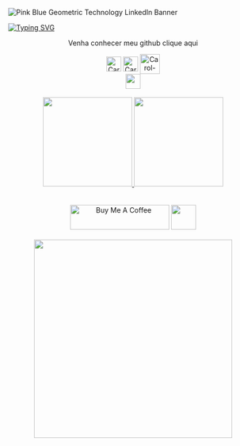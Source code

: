 ![Pink Blue Geometric Technology LinkedIn Banner](https://user-images.githubusercontent.com/89542446/197632987-fcdd9807-d04c-416a-a150-2f0397037cc3.gif)
<br>  

[![Typing SVG](https://readme-typing-svg.herokuapp.com/?color=169c7b&size=42&center=true&vCenter=true&width=1150&lines=a+long+time+ago+in+a+galaxy+far+far+away✨;+My+name's+Caroline;Software+Engineering+Student👩🏻‍💻;Welcome!😊;+and+enjoy+a+long+and+prosperous+life🖖🏻;Always🦉)](https://git.io/typing-svg)

<div align="center">  
  <p>Venha conhecer meu github <a href="https://github.com/CarolFenixBr" target="_blank"></a> clique aqui</p>
  <img align="center" alt="Carol-conf" src="https://img.shields.io/badge/AMD-Ryzen_5_5600G-ED1C24?style=for-the-badge&logo=amd&logoColor=white" height="30" target="_blank"/>
  <img align="center" alt="Carol-conf" src="https://img.shields.io/badge/Windows-0078D6?style=for-the-badge&logo=windows&logoColor=white" height="30" target="_blank"/>
   <img align="center" alt="Carol-conf" src="https://cdn.jsdelivr.net/gh/devicons/devicon/icons/ubuntu/ubuntu-plain-wordmark.svg" height="40" target="_blank"/> 
   
  <br> 
    <a href="https://www.linkedin.com/in/carolinevsc" target="_blank"> <img src="https://img.shields.io/badge/LinkedIn-0077B5?style=for-the-badge&logo=linkedin&logoColor=white"/ height="30" >     
    </a>  
    <br><br>
    <div align="center">
      <a href="https://github.com/CarolFenixBr">      
        <img height="180em" src="https://github-readme-stats.vercel.app/api?username=CarolFenixBr&show_icons=true&theme=gotham"/>     
        <img height=180 src="https://github-readme-stats.vercel.app/api/top-langs?username=CarolFenixBr&layout=compact&langs_count=8&card_width=320&theme=gotham" />
      </a> 
    </div>          
  <br><br>
    <div>
      <a href="https://www.buymeacoffee.com/CarolFenixBr" target="_blank"><img src="https://cdn.buymeacoffee.com/buttons/v2/default-yellow.png" alt="Buy Me A Coffee" height="50px" width="200px" target="_blank" ></a>  
      <a href="https://app.picpay.com/user/rhanerys/" target="_blank"><img src="https://img.shields.io/badge/picpay-21C25E?style=for-the-badge&logo=picpay&logoColor=white" height="50px width="200px" target="_blank" ></a>
    </div>
    <br>
    <img src="https://media.giphy.com/media/RbDKaczqWovIugyJmW/giphy.gif" height="400px" target="_blank"/>
  
</div>








  

